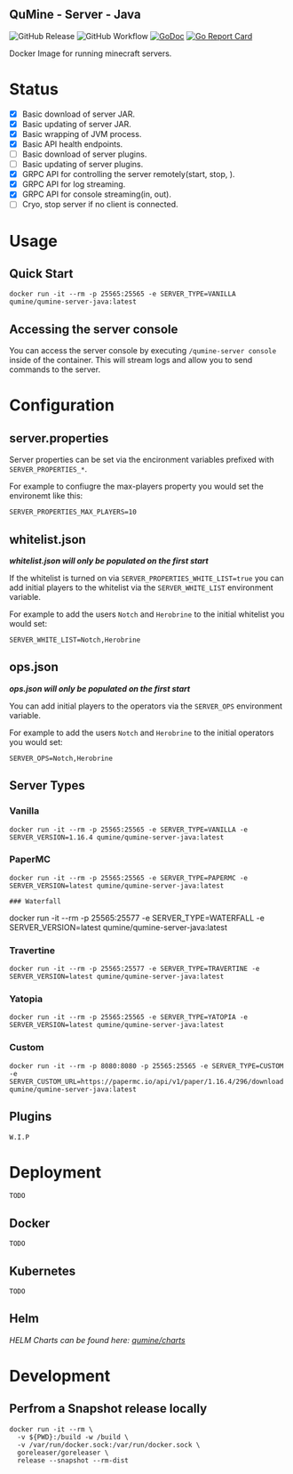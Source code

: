 QuMine - Server - Java
---
![GitHub Release](https://img.shields.io/github/v/release/qumine/qumine-server-java)
![GitHub Workflow](https://img.shields.io/github/workflow/status/qumine/qumine-server-java/release)
[![GoDoc](https://godoc.org/github.com/qumine/qumine-server-java?status.svg)](https://godoc.org/github.com/qumine/qumine-server-java)
[![Go Report Card](https://goreportcard.com/badge/github.com/qumine/qumine-server-java)](https://goreportcard.com/report/github.com/qumine/qumine-server-java)

Docker Image for running minecraft servers.

# Status

- [X] Basic download of server JAR.
- [X] Basic updating of server JAR.
- [X] Basic wrapping of JVM process.
- [X] Basic API health endpoints.
- [ ] Basic download of server plugins.
- [ ] Basic updating of server plugins.
- [X] GRPC API for controlling the server remotely(start, stop, ).
- [X] GRPC API for log streaming.
- [X] GRPC API for console streaming(in, out).
- [ ] Cryo, stop server if no client is connected.

# Usage

## Quick Start

```
docker run -it --rm -p 25565:25565 -e SERVER_TYPE=VANILLA qumine/qumine-server-java:latest
```

## Accessing the server console

You can access the server console by executing ```/qumine-server console``` inside of the container. This will stream logs and allow you to send commands to the server.

# Configuration

## server.properties

Server properties can be set via the encironment variables prefixed with ```SERVER_PROPERTIES_*```.

For example to confiugre the max-players property you would set the environemt like this:
```
SERVER_PROPERTIES_MAX_PLAYERS=10
```

## whitelist.json

***whitelist.json will only be populated on the first start***

If the whitelist is turned on via ```SERVER_PROPERTIES_WHITE_LIST=true``` you can add initial players to the whitelist via the ```SERVER_WHITE_LIST``` environment variable.

For example to add the users ```Notch``` and ```Herobrine``` to the initial whitelist you would set:
```
SERVER_WHITE_LIST=Notch,Herobrine
```

## ops.json

***ops.json will only be populated on the first start***

You can add initial players to the operators via the ```SERVER_OPS``` environment variable.

For example to add the users ```Notch``` and ```Herobrine``` to the initial operators you would set:
```
SERVER_OPS=Notch,Herobrine
```

## Server Types

### Vanilla

```
docker run -it --rm -p 25565:25565 -e SERVER_TYPE=VANILLA -e SERVER_VERSION=1.16.4 qumine/qumine-server-java:latest
```

### PaperMC

```
docker run -it --rm -p 25565:25565 -e SERVER_TYPE=PAPERMC -e SERVER_VERSION=latest qumine/qumine-server-java:latest

### Waterfall

```
docker run -it --rm -p 25565:25577 -e SERVER_TYPE=WATERFALL -e SERVER_VERSION=latest qumine/qumine-server-java:latest

### Travertine

```
docker run -it --rm -p 25565:25577 -e SERVER_TYPE=TRAVERTINE -e SERVER_VERSION=latest qumine/qumine-server-java:latest
```

### Yatopia

```
docker run -it --rm -p 25565:25565 -e SERVER_TYPE=YATOPIA -e SERVER_VERSION=latest qumine/qumine-server-java:latest
```

### Custom

```
docker run -it --rm -p 8080:8080 -p 25565:25565 -e SERVER_TYPE=CUSTOM -e SERVER_CUSTOM_URL=https://papermc.io/api/v1/paper/1.16.4/296/download qumine/qumine-server-java:latest
```

## Plugins

```
W.I.P
```

# Deployment

```
TODO
```

## Docker

```
TODO
```

## Kubernetes

```
TODO
```

## Helm

*HELM Charts can be found here: [qumine/charts](https://github.com/qumine/charts)*

# Development

## Perfrom a Snapshot release locally

```
docker run -it --rm \
  -v ${PWD}:/build -w /build \
  -v /var/run/docker.sock:/var/run/docker.sock \
  goreleaser/goreleaser \
  release --snapshot --rm-dist
```